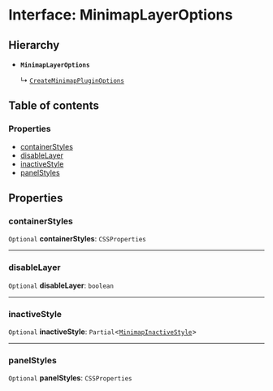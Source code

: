 # Interface: MinimapLayerOptions

## Hierarchy

* **`MinimapLayerOptions`**

  ↳ [`CreateMinimapPluginOptions`](/en/auto-docs/minimap-plugin/interfaces/CreateMinimapPluginOptions.md)

## Table of contents

### Properties

* [containerStyles](/en/auto-docs/minimap-plugin/interfaces/MinimapLayerOptions.md#containerstyles)
* [disableLayer](/en/auto-docs/minimap-plugin/interfaces/MinimapLayerOptions.md#disablelayer)
* [inactiveStyle](/en/auto-docs/minimap-plugin/interfaces/MinimapLayerOptions.md#inactivestyle)
* [panelStyles](/en/auto-docs/minimap-plugin/interfaces/MinimapLayerOptions.md#panelstyles)

## Properties

### containerStyles

`Optional` **containerStyles**: `CSSProperties`

***

### disableLayer

`Optional` **disableLayer**: `boolean`

***

### inactiveStyle

`Optional` **inactiveStyle**: `Partial`<[`MinimapInactiveStyle`](/en/auto-docs/minimap-plugin/interfaces/MinimapInactiveStyle.md)>

***

### panelStyles

`Optional` **panelStyles**: `CSSProperties`
